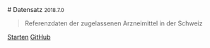 <div class='animation'></div>
# Datensatz <small>2018.7.0</small>

> Referenzdaten der zugelassenen Arzneimittel in der Schweiz

[Starten](?id=main)
[GitHub](https://github.com/epha/domain-datensatz)
